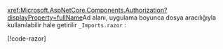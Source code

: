<xref:Microsoft.AspNetCore.Components.Authorization?displayProperty=fullName>Ad alanı, uygulama boyunca dosya aracılığıyla kullanılabilir hale getirilir `_Imports.razor` :

[!code-razor[](imports-standalone.razor?highlight=3)]
